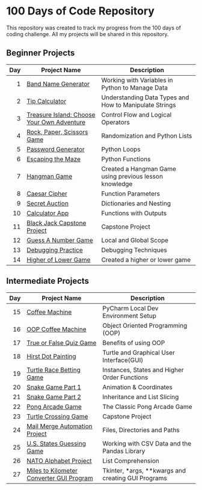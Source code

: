 # 100 Days of Code Repository

This repository was created to track my progress from the 100 days of coding challenge. All my projects will be shared in this repository.

## Beginner Projects

| Day | Project Name | Description|
|-----:|-------------|-------------|
| 1| [Band Name Generator](Day01-Band_Name_Generator)| Working with Variables in Python to Manage Data|
|2|[Tip Calculator](https://github.com/madelinecambo/100_Days_Of_Code_Python/tree/master/Day02-Tip_Calculator)| Understanding Data Types and How to Manipulate Strings |
|3|[Treasure Island: Choose Your Own Adventure](https://github.com/madelinecambo/100_Days_Of_Code_Python/tree/master/Day03-Treasure_Island_Game)|Control Flow and Logical Operators|
|4| [Rock, Paper, Scissors Game](https://github.com/madelinecambo/100_Days_Of_Code_Python/tree/master/Day04-Rock_Paper_Scissors_Game)|Randomization and Python Lists|
|5|[Password Generator](https://github.com/madelinecambo/100_Days_Of_Code_Python/tree/master/Day05-Password_Generator)|Python Loops|
|6|[Escaping the Maze](https://github.com/madelinecambo/100_Days_Of_Code_Python/tree/master/Day06-Maze_Navigator)|Python Functions|
|7| [Hangman Game](https://github.com/madelinecambo/100_Days_Of_Code_Python/tree/master/Day07-Hangman)|Created a Hangman Game using previous lesson knowledge|
|8|[Caesar Cipher](https://github.com/madelinecambo/100_Days_Of_Code_Python/tree/master/Day08-Caesar-Cipher)|Function Parameters|
|9|[Secret Auction](https://github.com/madelinecambo/100_Days_Of_Code_Python/tree/master/Day09-Silent_Auction)| Dictionaries and Nesting|
|10|[Calculator App](https://github.com/madelinecambo/100_Days_Of_Code_Python/tree/master/Day10-Calculator_App)|Functions with Outputs|
|11|[Black Jack Capstone Project](https://github.com/madelinecambo/100_Days_Of_Code_Python/tree/master/Day11-BlackJack)|Capstone Project|
|12|[Guess A Number Game](https://github.com/madelinecambo/100_Days_Of_Code_Python/blob/master/Day12-Number_Guessing_Game/readme.md)|Local and Global Scope| 
|13|[Debugging Practice](https://github.com/madelinecambo/100_Days_Of_Code_Python/tree/master/Day13-Debugging)|Debugging Techniques|
|14|[Higher of Lower Game](https://github.com/madelinecambo/100_Days_Of_Code_Python/blob/master/Day14-Higher_Lower_Game/readme.md)|Created a higher or lower game|

## Intermediate Projects

| Day | Project Name | Description|
|-----:|-------------|-------------|
|15|[Coffee Machine](https://github.com/madelinecambo/100_Days_Of_Code_Python/tree/master/Day15-Coffee_Machine)|PyCharm Local Dev Environment Setup|
|16|[OOP Coffee Machine](https://github.com/madelinecambo/100_Days_Of_Code_Python/tree/master/Day16-OOP_Coffee_Machine)|Object Oriented Programming (OOP)|
|17|[True or False Quiz Game](https://github.com/madelinecambo/100_Days_Of_Code_Python/tree/master/Day17-True_or_False_Quiz_Game)|Benefits of using OOP|
|18|[Hirst Dot Painting](https://github.com/madelinecambo/100_Days_Of_Code_Python/tree/master/Day18-Hirst_Painting_Project)|Turtle and Graphical User Interface(GUI)|
|19|[Turtle Race Betting Game](https://github.com/madelinecambo/100_Days_Of_Code_Python/tree/master/Day19-Etch-A-Sketch_and_Turtle_Races)|Instances, States and Higher Order Functions|
|20|[Snake Game Part 1](https://github.com/madelinecambo/100_Days_Of_Code_Python/tree/master/Day20-Snake_Game-Part1)|Animation & Coordinates|
|21|[Snake Game Part 2](https://github.com/madelinecambo/100_Days_Of_Code_Python/tree/master/Day21-Snake_Game-Part2)|Inheritance and List Slicing|
|22|[Pong Arcade Game](https://github.com/madelinecambo/100_Days_Of_Code_Python/tree/master/Day22-Pong_Arcade_Game)|The Classic Pong Arcade Game|
|23|[Turtle Crossing Game](https://github.com/madelinecambo/100_Days_Of_Code_Python/tree/master/Day23-Turtle_Crossing_Capstone)|Capstone Project|
|24|[Mail Merge Automation Project](https://github.com/madelinecambo/100_Days_Of_Code_Python/tree/master/Day24-Mail_Merge_Project)|Files, Directories and Paths|
|25|[U.S. States Guessing Game](https://github.com/madelinecambo/100_Days_Of_Code_Python/tree/master/Day25-US_State_Naming_Game)|Working with CSV Data and the Pandas Library|
|26|[NATO Alphabet Project](https://github.com/madelinecambo/100_Days_Of_Code_Python/tree/master/Day26-NATO_Alphabet_Project)|List Comprehension|
|27|[Miles to Kilometer Converter GUI Program](https://github.com/madelinecambo/100_Days_Of_Code_Python/tree/master/Day27-Miles_to_Kilometer_Converter)|Tkinter, *args, **kwargs and creating GUI Programs|


